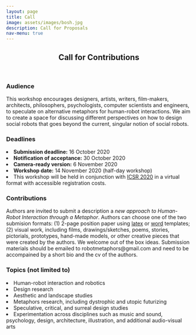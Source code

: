 ```yaml
---
layout: page
title: Call
image: assets/images/bosh.jpg
description: Call for Proposals
nav-menu: true
---
```


<!-- Main -->
<div id="main" class="alt">

<!-- One -->
<section id="one">
	<div class="inner">
		<header class="major">
			<h1>Call for Contributions</h1>
		</header>

<!-- Content -->
<div class="row">
	<div class="6u 12u$(small)">
		<h3>Audience</h3>
		<p>This workshop encourages designers, artists, writers, film-makers, architects, philosophers, psychologists, computer scientists and engineers, to speculate on alternative metaphors for human-robot interactions. We aim to create a space for discussing different perspectives on how to design social robots that goes beyond the current, singular notion of social robots.</p>
	</div>
	<div class="6u 12u$(small)">
		<h3> Deadlines</h3>
		<li><b>Submission deadline:</b> 16 October 2020<br></li>
		<li><b>Notification of acceptance:</b> 30 October 2020<br></li>
		<li><b>Camera-ready version:</b> 6 November 2020<br></li>
		<li><b>Workshop date:</b> 14 November 2020 (half-day workshop)<br></li>
		<li>This workshop will be held in conjunction with <a href="https://sites.psu.edu/icsr2020/">ICSR 2020</a> in a virtual format with accessible registration costs.</li>
			</div>
			<p></p>
	<div class="6u 12u$(small)">
		<h3>Contributions</h3>
		<p>Authors are invited to submit a description a <i>new approach to Human-Robot Interaction through a Metaphor</i>. Authors can choose one of the two submision formats: (1) 2-page position paper using <a href="ftp://ftp.springernature.com/cs-proceeding/llncs/llncs2e.zip">latex</a> or <a href="ftp://ftp.springernature.com/cs-proceeding/llncs/word/splnproc1703.zip">word</a> templates; (2) visual work, including films, drawings/sketches, poems, stories, pictorials, prototypes, hand-made models, or other creative pieces that were created by the authors. We welcome out of the box ideas. Submission materials should be emailed to robotmetaphors@gmail.com and need to be accompained by a short bio and the cv of the authors. </p>
	</div>
	<div class="6u$ 12u$(small)">
		<h3>Topics (not limited to)</h3>
		<li>Human-robot interaction and robotics<br></li>
		<li>Design research<br></li>
		<li>Aesthetic and landscape studies<br></li>
		<li>Metaphors research, including dystrophic and utopic futurizing<br></li>
		<li>Speculative, critical, and surreal design studies<br></li>
		<li>Experimentation across disciplines such as music and sound, psychology, design, architecture, illustration, and additional audio-visual arts</li>

	
	
